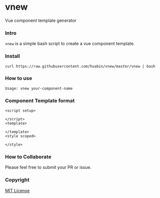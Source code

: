 # vnew

Vue component template generator

### Intro

`vnew` is a simple bash script to create a vue component template.

### Install

```
curl https://raw.githubusercontent.com/huabin/vnew/master/vnew | bash
```

### How to use

```
Usage: vnew your-component-name
```

### Component Template format

```
<script setup>

</script>
<template>
    
</template>
<style scoped>

</style>
```

### How to Collaborate

Please feel free to submit your PR or issue.

### Copyright

[MIT License](LICENSE)

